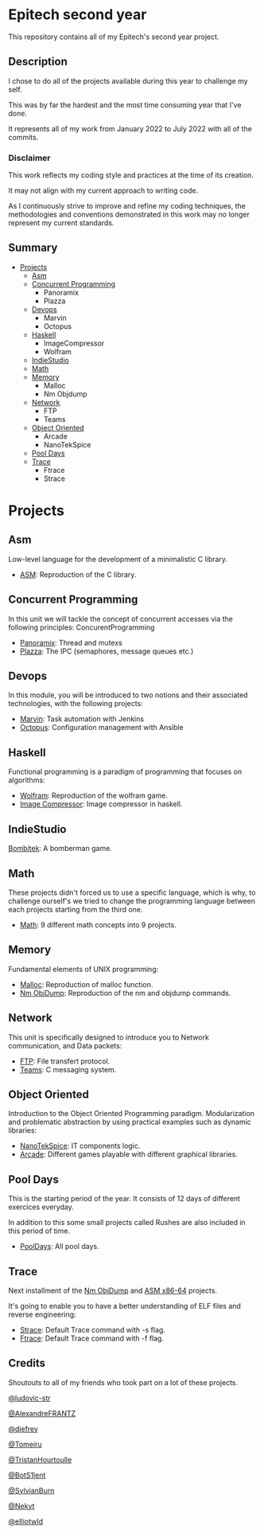# Epitech second year

This repository contains all of my Epitech's second year project.

## Description

I chose to do all of the projects available during this year to challenge my self.

This was by far the hardest and the most time consuming year that I've done.

It represents all of my work from January 2022 to July 2022 with all of the commits.

### Disclaimer

This work reflects my coding style and practices at the time of its creation.

It may not align with my current approach to writing code.

As I continuously strive to improve and refine my coding techniques, the methodologies and conventions demonstrated in this work may no longer represent my current standards.

## Summary

- [Projects](#Projects)
  - [Asm](#Asm)
  - [Concurrent Programming](#Concurrent-Programming)
    - Panoramix
    - Plazza
  - [Devops](#Devops)
    - Marvin
    - Octopus
  - [Haskell](#Haskell)
    - ImageCompressor
    - Wolfram
  - [IndieStudio](#Indiestudio)
  - [Math](#Math)
  - [Memory](#Memory)
    - Malloc
    - Nm Objdump
  - [Network](#Network)
    - FTP
    - Teams
  - [Object Oriented](#Object-Oriented)
    - Arcade
    - NanoTekSpice
  - [Pool Days](#Pool-Days)
  - [Trace](#Trace)
    - Ftrace
    - Strace

# Projects

## Asm

Low-level language for the development of a minimalistic C library.

- [ASM](https://github.com/titi0267/Tek2/tree/main/Asm#Asm): Reproduction of the C library.

## Concurrent Programming

In this unit we will tackle the concept of concurrent accesses via the following principles:
ConcurentProgramming

- [Panoramix](https://github.com/titi0267/Tek2/tree/main/ConcurrentProgramming#Panoramix): Thread and mutexs
- [Plazza](https://github.com/titi0267/Tek2/tree/main/ConcurrentProgramming#Plazza): The IPC (semaphores, message queues etc.)

## Devops

In this module, you will be introduced to two notions and their associated technologies, with the following projects:

- [Marvin](https://github.com/titi0267/Tek2/tree/main/Devops#Marvin): Task automation with Jenkins
- [Octopus](https://github.com/titi0267/Tek2/tree/main/Devops#Octopus): Configuration management with Ansible

## Haskell

Functional programming is a paradigm of programming that focuses on algorithms:

- [Wolfram](https://github.com/titi0267/Tek2/tree/main/Haskell#Wolfram): Reproduction of the wolfram game.
- [Image Compressor](https://github.com/titi0267/Tek2/tree/main/Haskell#Image-Compressor): Image compressor in haskell.

## IndieStudio

[Bombitek](https://github.com/titi0267/Bombitek): A bomberman game.

## Math

These projects didn't forced us to use a specific language, which is why, to challenge ourself's we tried to change the programming language between each projects starting from the third one.

- [Math](https://github.com/titi0267/Tek2/tree/main/Math#201Yams): 9 different math concepts into 9 projects.

## Memory

Fundamental elements of UNIX programming:

- [Malloc](https://github.com/titi0267/Tek2/tree/main/Memory#Malloc): Reproduction of malloc function.
- [Nm ObjDump](https://github.com/titi0267/Tek2/tree/main/Memory#Nm-Objdump): Reproduction of the nm and objdump commands.

## Network

This unit is specifically designed to introduce you to Network communication, and Data packets:

- [FTP](https://github.com/titi0267/Tek2/tree/main/Network#FTP): File transfert protocol.
- [Teams](https://github.com/titi0267/Tek2/tree/main/Network#Teams): C messaging system.

## Object Oriented

Introduction to the Object Oriented Programming paradigm.
Modularization and problematic abstraction by using practical examples such as dynamic libraries:

- [NanoTekSpice](https://github.com/titi0267/Tek2/tree/main/ObjectOriented#NanoTekSpice): IT components logic.
- [Arcade](https://github.com/titi0267/Tek2/tree/main/ObjectOriented#Arcade): Different games playable with different graphical libraries.

## Pool Days

This is the starting period of the year. It consists of 12 days of different exercices everyday.

In addition to this some small projects called Rushes are also included in this period of time.

- [PoolDays](https://github.com/titi0267/Tek2/tree/main/PoolDays#Overview): All pool days.

## Trace

Next installment of the [Nm ObjDump](https://github.com/titi0267/Tek2/tree/main/Memory#Nm-Objdump) and [ASM x86-64](https://github.com/titi0267/Tek2/tree/main/Asm#Asm) projects.

It's going to enable you to have a better understanding of ELF files and reverse engineering:

- [Strace](https://github.com/titi0267/Tek2/tree/main/Trace#Strace): Default Trace command with -s flag.
- [Ftrace](https://github.com/titi0267/Tek2/tree/main/Trace#Ftrace): Default Trace command with -f flag.

## Credits

Shoutouts to all of my friends who took part on a lot of these projects.

[@ludovic-str](https://github.com/ludovic-str)

[@AlexandreFRANTZ](https://github.com/AlexandreFRANTZ)

[@djefrey](https://github.com/djefrey)

[@Tomeiru](https://github.com/Tomeiru)

[@TristanHourtoulle](https://github.com/TristanHourtoulle)

[@BotS1lent](https://github.com/BotS1lent)

[@SylvianBurn](https://github.com/SylvianBurn)

[@Nekyt](https://github.com/Nekyt)

[@eIIiotwId](https://github.com/eIIiotwId)
